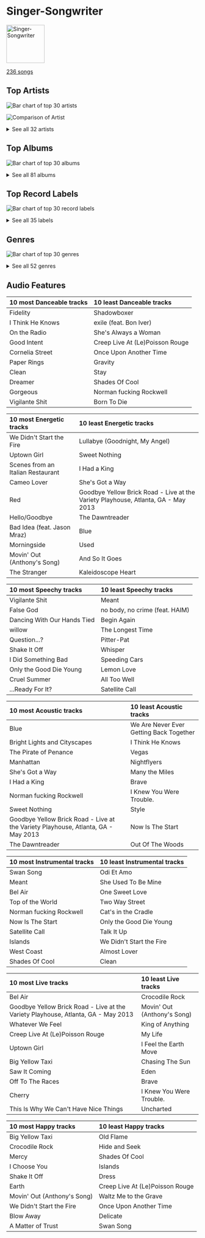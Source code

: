# Singer-Songwriter


<img src="https://mosaic.scdn.co/640/ab67616d0000b273022b4010e20659300f42c375ab67616d0000b2730e402844f1b6be3102d339f2ab67616d0000b2733378545422c5257483f6230eab67616d0000b273db9c8abe838bbfb28ed5cc06" alt="Singer-Songwriter" width="100" />

[236 songs](singer_songwriter_tracks.md)

## Top Artists

![Bar chart of top 30 artists](../images/playlists/singer_songwriter/artists.png)

![Comparison of Artist](../images/playlists/singer_songwriter/artists_comparison.png)


<details>
<summary>See all 32 artists</summary>

|   Number of Tracks | Art                                                                                              | Artist                                         | 🔗                                                           |
|-------------------:|:-------------------------------------------------------------------------------------------------|:-----------------------------------------------|:------------------------------------------------------------|
|                 60 | <img src="https://i.scdn.co/image/ab6761610000e5eb0bae7cfd3b32b10154e0b8b3" alt="" width="50" /> | [Sara Bareilles](../artists/sara_bareilles.md) | [🔗](https://open.spotify.com/artist/2Sqr0DXoaYABbjBo9HaMkM) |
|                 56 | <img src="https://i.scdn.co/image/ab6761610000e5eb5a00969a4698c3132a15fbb0" alt="" width="50" /> | [Taylor Swift](../artists/taylor_swift.md)     | [🔗](https://open.spotify.com/artist/06HL4z0CvFAxyc27GXpf02) |
|                 22 | <img src="https://i.scdn.co/image/ab6761610000e5eb712c7643e8aa18a4aca6c811" alt="" width="50" /> | [Billy Joel](../artists/billy_joel.md)         | [🔗](https://open.spotify.com/artist/6zFYqv1mOsgBRQbae3JJ9e) |
|                 18 | <img src="https://i.scdn.co/image/ab6761610000e5ebb99cacf8acd5378206767261" alt="" width="50" /> | [Lana Del Rey](../artists/lana_del_rey.md)     | [🔗](https://open.spotify.com/artist/00FQb4jTyendYWaN8pK0wa) |
|                  9 | <img src="https://i.scdn.co/image/ab6761610000e5eb5e92b1ddbbbc66454d44a2c4" alt="" width="50" /> | [Kimbra](../artists/kimbra.md)                 | [🔗](https://open.spotify.com/artist/6hk7Yq1DU9QcCCrz9uc0Ti) |
|                  8 | <img src="https://i.scdn.co/image/ab6761610000e5eb4622b02ee5bd6a21f50ca323" alt="" width="50" /> | Imogen Heap                                    | [🔗](https://open.spotify.com/artist/6Xb4ezwoAQC4516kI89nWz) |
|                  8 | <img src="https://i.scdn.co/image/68cfb061951dbd44c95422a54cb70baec0722ca3" alt="" width="50" /> | Joni Mitchell                                  | [🔗](https://open.spotify.com/artist/5hW4L92KnC6dX9t7tYM4Ve) |
|                  7 | <img src="https://i.scdn.co/image/ab6761610000e5eb271320bcc15789b23aa83a44" alt="" width="50" /> | Erin McCarley                                  | [🔗](https://open.spotify.com/artist/6Y4bCmUNPDKqc7dHkVvgim) |
|                  7 | <img src="https://i.scdn.co/image/15b7ee7550ed4472700d573803ff90f2967f84d1" alt="" width="50" /> | A Fine Frenzy                                  | [🔗](https://open.spotify.com/artist/5dTYaRzOn4rXGBLH052EeQ) |
|                  7 | <img src="https://i.scdn.co/image/ab6761610000e5eb83c74866e5bc047479cd3413" alt="" width="50" /> | Sammy Rae & The Friends                        | [🔗](https://open.spotify.com/artist/3lFDsTyYNPQc8WzJExnQWn) |
|                  6 | <img src="https://i.scdn.co/image/ab6761610000e5eb0a7388b95df960b5c0da8970" alt="" width="50" /> | Elton John                                     | [🔗](https://open.spotify.com/artist/3PhoLpVuITZKcymswpck5b) |
|                  5 | <img src="https://i.scdn.co/image/ab6761610000e5eb6eff35941dca1f9461944174" alt="" width="50" /> | Elizaveta                                      | [🔗](https://open.spotify.com/artist/2a9bCkqCkLvXM0s3uPvR7M) |
|                  4 | <img src="https://i.scdn.co/image/ab6761610000e5eba36a9f95d59ab791d5e897e9" alt="" width="50" /> | Regina Spektor                                 | [🔗](https://open.spotify.com/artist/3z6Gk257P9jNcZbBXJNX5i) |
|                  3 | <img src="https://i.scdn.co/image/9a03437da395d999755edacccc24779a97254b89" alt="" width="50" /> | Aslyn                                          | [🔗](https://open.spotify.com/artist/6seR0G84QQq1NIW844E7Qq) |
|                  3 | <img src="https://i.scdn.co/image/ab6761610000e5ebce8d5be6690c6964069ab8e0" alt="" width="50" /> | Jason Mraz                                     | [🔗](https://open.spotify.com/artist/4phGZZrJZRo4ElhRtViYdl) |
|                  2 | <img src="https://i.scdn.co/image/ab6761610000e5eba5fc004270bdfc9fee7f55f4" alt="" width="50" /> | Jon McLaughlin                                 | [🔗](https://open.spotify.com/artist/6z29S0IoiBJpSMP8plyCj7) |
|                  2 | <img src="https://i.scdn.co/image/813fde33623cbfd065053789cf1ffb22b55efd4a" alt="" width="50" /> | Carole King                                    | [🔗](https://open.spotify.com/artist/319yZVtYM9MBGqmSQnMyY6) |
|                  1 | <img src="https://i.scdn.co/image/ab6761610000e5eb9236c8060febc7d7fc7ea8c4" alt="" width="50" /> | Rachael Yamagata                               | [🔗](https://open.spotify.com/artist/7w0qj2HiAPIeUcoPogvOZ6) |
|                  1 | <img src="https://i.scdn.co/image/ab6761610000e5eb61769824ec381aca10903955" alt="" width="50" /> | Wyvern Lingo                                   | [🔗](https://open.spotify.com/artist/7etzKNDxaZ1LefgbGrexsN) |
|                  1 | <img src="https://i.scdn.co/image/ab6761610000e5ebb53b6a3853b5347271dcef5d" alt="" width="50" /> | Emily King                                     | [🔗](https://open.spotify.com/artist/6jlWj6y00bMQt8XoKuCjyZ) |
|                  1 | <img src="https://i.scdn.co/image/ab6761610000e5eb9bc0756eb16b241111bbc72b" alt="" width="50" /> | Colbie Caillat                                 | [🔗](https://open.spotify.com/artist/6aZyMrc4doVtZyKNilOmwu) |
|                  1 | <img src="https://i.scdn.co/image/ab6761610000e5eb07ccdb9ab1ac27384a990ff9" alt="" width="50" /> | Feist                                          | [🔗](https://open.spotify.com/artist/6CWTBjOJK75cTE8Xv8u1kj) |
|                  1 | <img src="https://i.scdn.co/image/ab6761610000e5eb1d8a4653fd6d0725521725bb" alt="" width="50" /> | James Smith                                    | [🔗](https://open.spotify.com/artist/543ccHFPnZfJMD8tRGPtu7) |
|                  1 | <img src="https://i.scdn.co/image/ab6761610000e5eb465e5c53b8387313f81218b3" alt="" width="50" /> | Gracie Abrams                                  | [🔗](https://open.spotify.com/artist/4tuJ0bMpJh08umKkEXKUI5) |
|                  1 | <img src="https://i.scdn.co/image/ab6761610000e5eba688abfbbed1037befa47232" alt="" width="50" /> | HAIM                                           | [🔗](https://open.spotify.com/artist/4Ui2kfOqGujY81UcPrb5KE) |
|                  1 | <img src="https://i.scdn.co/image/ab6761610000e5eb67be065df01f37a3880216be" alt="" width="50" /> | Bon Iver                                       | [🔗](https://open.spotify.com/artist/4LEiUm1SRbFMgfqnQTwUbQ) |
|                  1 | <img src="https://i.scdn.co/image/ab67616d0000b273743ebb11200358b5c050f542" alt="" width="50" /> | Harry Chapin                                   | [🔗](https://open.spotify.com/artist/42q4Ivs7tAiCZ5C7eG5q4c) |
|                  1 | <img src="https://i.scdn.co/image/ab6761610000e5ebf178cbda9bd9a389581ff021" alt="" width="50" /> | Fiona Apple                                    | [🔗](https://open.spotify.com/artist/3g2kUQ6tHLLbmkV7T4GPtL) |
|                  1 | <img src="https://i.scdn.co/image/ab6772690000c46c50e750d1aed632c37a450ffb" alt="" width="50" /> | Duffy                                          | [🔗](https://open.spotify.com/artist/37NqXwtb6nIEqRt4EJSoIO) |
|                  1 | <img src="https://i.scdn.co/image/ab6761610000e5eb5ec0ed4b4cd16649c0ded8a7" alt="" width="50" /> | Brandi Carlile                                 | [🔗](https://open.spotify.com/artist/2sG4zTOLvjKG1PSoOyf5Ej) |
|                  1 | <img src="https://i.scdn.co/image/ab6761610000e5ebba2945304f98466b7d67f261" alt="" width="50" /> | Birdy                                          | [🔗](https://open.spotify.com/artist/2WX2uTcsvV5OnS0inACecP) |
|                  1 | <img src="https://i.scdn.co/image/ab6761610000e5eb84edb8fc7e5a460d4e3664e5" alt="" width="50" /> | Carrie Manolakos                               | [🔗](https://open.spotify.com/artist/15ptZqEJWDBnhVx6fqaCWV) |

</details>


## Top Albums

![Bar chart of top 30 albums](../images/playlists/singer_songwriter/albums.png)


<details>
<summary>See all 81 albums</summary>

|   Number of Tracks | Art                                                                                              | Album                                       | 🔗                                                          |
|-------------------:|:-------------------------------------------------------------------------------------------------|:--------------------------------------------|:-----------------------------------------------------------|
|                 13 | <img src="https://i.scdn.co/image/ab67616d0000b2733fa3caf3da101e3cd28a53a6" alt="" width="50" /> | Kaleidoscope Heart                          | [🔗](https://open.spotify.com/album/627ukPRwYxyBREHxBq0vGJ) |
|                 12 | <img src="https://i.scdn.co/image/ab67616d0000b273022b4010e20659300f42c375" alt="" width="50" /> | The Blessed Unrest                          | [🔗](https://open.spotify.com/album/7lpbyGc4fHsQkBTsfWVBhp) |
|                 12 | <img src="https://i.scdn.co/image/ab67616d0000b2731c3e0a58f3ee28af2922e351" alt="" width="50" /> | Little Voice                                | [🔗](https://open.spotify.com/album/2Z9WUERfMjOgQ6ze9TcGbF) |
|                 10 | <img src="https://i.scdn.co/image/ab67616d0000b273da5d5aeeabacacc1263c0f4b" alt="" width="50" /> | reputation                                  | [🔗](https://open.spotify.com/album/6DEjYFkNZh67HP7R9PSZvv) |
|                 10 | <img src="https://i.scdn.co/image/ab67616d0000b27395f754318336a07e85ec59bc" alt="" width="50" /> | folklore                                    | [🔗](https://open.spotify.com/album/2fenSS68JI1h4Fo296JfGr) |
|                 10 | <img src="https://i.scdn.co/image/ab67616d0000b2739e7dad80eb4bb664ff9e6fc8" alt="" width="50" /> | Amidst the Chaos (Bonus Version)            | [🔗](https://open.spotify.com/album/5x2sDapUIdq0qk1ezff3gm) |
|                  8 | <img src="https://i.scdn.co/image/ab67616d0000b273e787cffec20aa2a396a61647" alt="" width="50" /> | Lover                                       | [🔗](https://open.spotify.com/album/1NAmidJlEaVgA3MpcPFYGq) |
|                  8 | <img src="https://i.scdn.co/image/ab67616d0000b2739abdf14e6058bd3903686148" alt="" width="50" /> | 1989                                        | [🔗](https://open.spotify.com/album/2QJmrSgbdM35R67eoGQo4j) |
|                  7 | <img src="https://i.scdn.co/image/ab67616d0000b273d0ec2db731952a7efabc6397" alt="" width="50" /> | Vows (Deluxe Version)                       | [🔗](https://open.spotify.com/album/6V9rvW05Um5bIHePPfeI8p) |
|                  7 | <img src="https://i.scdn.co/image/ab67616d0000b273bb54dde68cd23e2a268ae0f5" alt="" width="50" /> | Midnights                                   | [🔗](https://open.spotify.com/album/151w1FgRZfnKZA9FEcg9Z3) |
|                  7 | <img src="https://i.scdn.co/image/ab67616d0000b2734280a158a96c9b0274eb7e99" alt="" width="50" /> | Love, Save The Empty                        | [🔗](https://open.spotify.com/album/1tF7625TFqvfzMbappj1pQ) |
|                  6 | <img src="https://i.scdn.co/image/ab67616d0000b2737acf0cb659dceb25ddbfd39a" alt="" width="50" /> | What's Inside: Songs from Waitress          | [🔗](https://open.spotify.com/album/1s6codM2ZAB008t9GTyaEk) |
|                  6 | <img src="https://i.scdn.co/image/ab67616d0000b273a1c37f3fd969287c03482c3b" alt="" width="50" /> | Born To Die                                 | [🔗](https://open.spotify.com/album/4X8hAqIWpQyQks2yRhyqs4) |
|                  5 | <img src="https://i.scdn.co/image/ab67616d0000b2738a6dbac0b74bd2484189ea5f" alt="" width="50" /> | The Stranger                                | [🔗](https://open.spotify.com/album/3IILMjMMnoN2sKzgesX8KV) |
|                  5 | <img src="https://i.scdn.co/image/ab67616d0000b2731cb638deee3de9a9060ca6aa" alt="" width="50" /> | Once Upon Another Time                      | [🔗](https://open.spotify.com/album/1PrqYZJRzGNf8AsSOraxnZ) |
|                  4 | <img src="https://i.scdn.co/image/ab67616d0000b273c1b7ec01d1c069683ddbe76e" alt="" width="50" /> | The Good Life                               | [🔗](https://open.spotify.com/album/2xCZSSa0kfIJFDhQR8bYar) |
|                  4 | <img src="https://i.scdn.co/image/ab67616d0000b27396384c98ac4f3e7c2440f5b5" alt="" width="50" /> | Red                                         | [🔗](https://open.spotify.com/album/1EoDsNmgTLtmwe1BDAVxV5) |
|                  4 | <img src="https://i.scdn.co/image/ab67616d0000b27317dc79c9dc42ed849bba7020" alt="" width="50" /> | Ellipse                                     | [🔗](https://open.spotify.com/album/5AYKGPzPBJNHeKehCxMaq0) |
|                  4 | <img src="https://i.scdn.co/image/ab67616d0000b273156f329b3c2b3ce752d9e614" alt="" width="50" /> | Beatrix Runs                                | [🔗](https://open.spotify.com/album/7HsPaYQbCYnxosF5WiSlEA) |
|                  3 | <img src="https://i.scdn.co/image/ab67616d0000b2731624590458126fc8b8c64c2f" alt="" width="50" /> | Ultraviolence (Deluxe)                      | [🔗](https://open.spotify.com/album/1ORxRsK3MrSLvh7VQTF01F) |
|                  3 | <img src="https://i.scdn.co/image/ab67616d0000b273866872ba52cf201fc33995cc" alt="" width="50" /> | Speak for Yourself                          | [🔗](https://open.spotify.com/album/0t0Cr8jA63wlm8nWj7qfvJ) |
|                  3 | <img src="https://i.scdn.co/image/ab67616d0000b273b4844a368bd9679f1db5a4fb" alt="" width="50" /> | Song to a Seagull                           | [🔗](https://open.spotify.com/album/6rg3WTvmv68Vd6tgR0yS0E) |
|                  3 | <img src="https://i.scdn.co/image/ab67616d0000b273119ad2ebc0d33edf847ed8c6" alt="" width="50" /> | One Cell In The Sea                         | [🔗](https://open.spotify.com/album/0Ot7MEgreG2R93aN42M9iK) |
|                  3 | <img src="https://i.scdn.co/image/ab67616d0000b273879e9318cb9f4e05ee552ac9" alt="" width="50" /> | Norman Fucking Rockwell!                    | [🔗](https://open.spotify.com/album/5XpEKORZ4y6OrCZSKsi46A) |
|                  3 | <img src="https://i.scdn.co/image/ab67616d0000b2730e402844f1b6be3102d339f2" alt="" width="50" /> | Lemon Love                                  | [🔗](https://open.spotify.com/album/5YToJrWwzdA6W2NxxDoteE) |
|                  3 | <img src="https://i.scdn.co/image/ab67616d0000b2737b25c072237f29ee50025fdc" alt="" width="50" /> | Fearless                                    | [🔗](https://open.spotify.com/album/2dqn5yOQWdyGwOpOIi9O4x) |
|                  3 | <img src="https://i.scdn.co/image/ab67616d0000b273e7b8e0abcd5cdc4c8b5a238c" alt="" width="50" /> | Bomb In A Birdcage                          | [🔗](https://open.spotify.com/album/07IV5RxLvAUeZbcPm4zOzn) |
|                  3 | <img src="https://i.scdn.co/image/ab67616d0000b273e9f77be85457110ebf304da7" alt="" width="50" /> | Blue                                        | [🔗](https://open.spotify.com/album/1vz94WpXDVYIEGja8cjFNa) |
|                  3 | <img src="https://i.scdn.co/image/ab67616d0000b2732d81f491319b86356eb10c4e" alt="" width="50" /> | Begin to Hope                               | [🔗](https://open.spotify.com/album/4L4tcx3itXbtx5kuchKhFE) |
|                  2 | <img src="https://i.scdn.co/image/ab67616d0000b27333b8541201f1ef38941024be" alt="" width="50" /> | evermore                                    | [🔗](https://open.spotify.com/album/2Xoteh7uEpea4TohMxjtaq) |
|                  2 | <img src="https://i.scdn.co/image/ab67616d0000b2730f2e51f7121539e221c51161" alt="" width="50" /> | We Sing. We Dance. We Steal Things.         | [🔗](https://open.spotify.com/album/04G0YylSjvDQZrjOfE5jA5) |
|                  2 | <img src="https://i.scdn.co/image/ab67616d0000b2736ce61113662ecf693b605ee5" alt="" width="50" /> | The Stranger (Legacy Edition)               | [🔗](https://open.spotify.com/album/1Mhn9VosyjtWn4dMPFlna6) |
|                  2 | <img src="https://i.scdn.co/image/ab67616d0000b27323350feac07f56d8b96f33d5" alt="" width="50" /> | Tapestry                                    | [🔗](https://open.spotify.com/album/12n11cgnpjXKLeqrnIERoS) |
|                  2 | <img src="https://i.scdn.co/image/ab67616d0000b2731946747b8692919f98918ec4" alt="" width="50" /> | Storm Front                                 | [🔗](https://open.spotify.com/album/1Vw2uoVkLAJFVViJ1QyK1D) |
|                  2 | <img src="https://i.scdn.co/image/ab67616d0000b273e11a75a2f2ff39cec788a015" alt="" width="50" /> | Speak Now                                   | [🔗](https://open.spotify.com/album/5MfAxS5zz8MlfROjGQVXhy) |
|                  2 | <img src="https://i.scdn.co/image/ab67616d0000b273d81c87cd4fa07351a5d14a71" alt="" width="50" /> | River Of Dreams                             | [🔗](https://open.spotify.com/album/4HPnwQJAEvTY910q4RNeOu) |
|                  2 | <img src="https://i.scdn.co/image/ab67616d0000b273db9c8abe838bbfb28ed5cc06" alt="" width="50" /> | Piano Man                                   | [🔗](https://open.spotify.com/album/77ErLrVvYETIlQJHAwhfIH) |
|                  2 | <img src="https://i.scdn.co/image/ab67616d0000b27395e2fd1accb339fa14878190" alt="" width="50" /> | Lust For Life                               | [🔗](https://open.spotify.com/album/7xYiTrbTL57QO0bb4hXIKo) |
|                  2 | <img src="https://i.scdn.co/image/ab67616d0000b273f72f1e38e9bd48f18a17ed9b" alt="" width="50" /> | Goodbye Yellow Brick Road (Remastered)      | [🔗](https://open.spotify.com/album/5WupqgR68HfuHt3BMJtgun) |
|                  2 | <img src="https://i.scdn.co/image/ab67616d0000b273814cbc4746358a25c84c62e7" alt="" width="50" /> | An Innocent Man                             | [🔗](https://open.spotify.com/album/3R3x4zIabsvpD3yxqLaUpc) |
|                  2 | <img src="https://i.scdn.co/image/ab67616d0000b2731d4675d5a0345bb93686e4b6" alt="" width="50" /> | 52nd Street                                 | [🔗](https://open.spotify.com/album/1HmCO8VK98AU6EXPOjGYyI) |
|                  1 | <img src="https://i.scdn.co/image/ab67616d0000b27355c38bc34d1fe852f2657c2e" alt="" width="50" /> | minor                                       | [🔗](https://open.spotify.com/album/2UZw04wDxLVceADw2Gi1Qy) |
|                  1 | <img src="https://i.scdn.co/image/ab67616d0000b273d7fb3e4c63020039d1cff6b2" alt="" width="50" /> | Young And Beautiful                         | [🔗](https://open.spotify.com/album/1D92WOHWUI2AGQCCdplcXL) |
|                  1 | <img src="https://i.scdn.co/image/ab67616d0000b2736668cca4cf49b642d43316e5" alt="" width="50" /> | Whatever We Feel                            | [🔗](https://open.spotify.com/album/5Lg9bnBTPSu0Xg7MRERveZ) |
|                  1 | <img src="https://i.scdn.co/image/ab67616d0000b273315994fdfb86d9bcb40337ba" alt="" width="50" /> | Verities & Balderdash                       | [🔗](https://open.spotify.com/album/3nta4nhqWoWjc6LmHIB0kT) |
|                  1 | <img src="https://i.scdn.co/image/ab67616d0000b273d1731f2c0e1c2c8957f35c76" alt="" width="50" /> | Turnstiles                                  | [🔗](https://open.spotify.com/album/7GiLfxL1su3MSqz7pmKMZi) |
|                  1 | <img src="https://i.scdn.co/image/ab67616d0000b273b254ca0983d65ede8e3d2f7a" alt="" width="50" /> | Tidal                                       | [🔗](https://open.spotify.com/album/5gVBXH8MT6zfdRkjp7qT18) |
|                  1 | <img src="https://i.scdn.co/image/ab67616d0000b2736fbd5300d0f51be963360367" alt="" width="50" /> | The Widow Knows E.P.                        | [🔗](https://open.spotify.com/album/548WnictHrfJKj2u6tXqFe) |
|                  1 | <img src="https://i.scdn.co/image/ab67616d0000b273b17d3cdd360973516ade9e6d" alt="" width="50" /> | The Reminder                                | [🔗](https://open.spotify.com/album/7bTdGfczXffzzNE9ssJj4Z) |
|                  1 | <img src="https://i.scdn.co/image/ab67616d0000b273e5e5f24cf490dfc7041eafc3" alt="" width="50" /> | The Nylon Curtain                           | [🔗](https://open.spotify.com/album/50bajZpetfL5T0iRCOR74J) |
|                  1 | <img src="https://i.scdn.co/image/ab67616d0000b27369b3dd10eee85bb2652c3b05" alt="" width="50" /> | The Golden Echo                             | [🔗](https://open.spotify.com/album/66hoUkjxM7tVQwu7bZocwP) |
|                  1 | <img src="https://i.scdn.co/image/ab67616d0000b273800f95060baebdd6aea0f4b9" alt="" width="50" /> | The Bridge                                  | [🔗](https://open.spotify.com/album/2fRxSC6FtiAkhEDVZr2seH) |
|                  1 | <img src="https://i.scdn.co/image/ab67616d0000b273cf31c7be8a9eea69d98c37c4" alt="" width="50" /> | Sides                                       | [🔗](https://open.spotify.com/album/5alIr9JGPvOQwPLphm0beJ) |
|                  1 | <img src="https://i.scdn.co/image/ab67616d0000b2730c97441be2b2856cbda9bcdf" alt="" width="50" /> | Saw It Coming                               | [🔗](https://open.spotify.com/album/0SPZ4equvZdVOPzOYrS8pJ) |
|                  1 | <img src="https://i.scdn.co/image/ab67616d0000b27387c95c59b33bdfdafc25a813" alt="" width="50" /> | Rockferry                                   | [🔗](https://open.spotify.com/album/6freV6eqxuFjSr3E93Oqtz) |
|                  1 | <img src="https://i.scdn.co/image/ab67616d0000b273a7613d346501b828b56a0bc3" alt="" width="50" /> | Red (Deluxe Edition)                        | [🔗](https://open.spotify.com/album/1KlU96Hw9nlvqpBPlSqcTV) |
|                  1 | <img src="https://i.scdn.co/image/ab67616d0000b273d56201d2b07c5950c540f0c8" alt="" width="50" /> | Primal Heart                                | [🔗](https://open.spotify.com/album/4pj0BkJ7u39i009oqe8V79) |
|                  1 | <img src="https://i.scdn.co/image/ab67616d0000b2734123029b8c0648e8f1fad18a" alt="" width="50" /> | Paradise                                    | [🔗](https://open.spotify.com/album/1JnjcAIKQ9TSJFVFierTB8) |
|                  1 | <img src="https://i.scdn.co/image/ab67616d0000b2732cf1dcc65396176307f23524" alt="" width="50" /> | PINES                                       | [🔗](https://open.spotify.com/album/1876e9QcHkJ3Hgo4NqKXBN) |
|                  1 | <img src="https://i.scdn.co/image/ab67616d0000b2735da1093d047cc15eb66d27cf" alt="" width="50" /> | OK Now                                      | [🔗](https://open.spotify.com/album/3fKJJQFV6a61fnKYDDj2LU) |
|                  1 | <img src="https://i.scdn.co/image/ab67616d0000b2738d0e2c824f8328bf7caf1b19" alt="" width="50" /> | Messenger                                   | [🔗](https://open.spotify.com/album/3yQJY0tg0M2rQwWYUgkVQp) |
|                  1 | <img src="https://i.scdn.co/image/ab67616d0000b273d03ab2da904d8251a87bbc31" alt="" width="50" /> | Madman Across The Water                     | [🔗](https://open.spotify.com/album/2OZbaW9tgO62ndm375lFZr) |
|                  1 | <img src="https://i.scdn.co/image/ab67616d0000b2739f48d446654c7b8b9b7bc58b" alt="" width="50" /> | Little Love - EP                            | [🔗](https://open.spotify.com/album/2PLM1yTphJeFZg01Xiaumc) |
|                  1 | <img src="https://i.scdn.co/image/ab67616d0000b2730058fcf8f649ae1b05f6c163" alt="" width="50" /> | Ladies of the Canyon                        | [🔗](https://open.spotify.com/album/7JOdtLDLyXJIppDRB7kxr9) |
|                  1 | <img src="https://i.scdn.co/image/ab67616d0000b273ae62cadb0b437ff1c5ea0310" alt="" width="50" /> | Jackie Onassis                              | [🔗](https://open.spotify.com/album/3RaVt6xWjSVMFrMdLqoDrN) |
|                  1 | <img src="https://i.scdn.co/image/ab67616d0000b27327c371084dee1b83e614798d" alt="" width="50" /> | Indiana                                     | [🔗](https://open.spotify.com/album/2UpO4j1Zpptiwk3wbUIWmU) |
|                  1 | <img src="https://i.scdn.co/image/ab67616d0000b2733009007708ab5134936a58b3" alt="" width="50" /> | Honky Chateau                               | [🔗](https://open.spotify.com/album/2ei2X6ghPnw7YRwQtAH075) |
|                  1 | <img src="https://i.scdn.co/image/ab67616d0000b273a3b3f48ca81acacb3ad4ec8a" alt="" width="50" /> | Honeymoon                                   | [🔗](https://open.spotify.com/album/2DpEBrjCur1ythIZ10gJWw) |
|                  1 | <img src="https://i.scdn.co/image/ab67616d0000b273fcfd8d2e1bb9f0d4fbe5794d" alt="" width="50" /> | Happenstance (Deluxe Version)               | [🔗](https://open.spotify.com/album/66p6CIMdxQFO3Igg9xo14a) |
|                  1 | <img src="https://i.scdn.co/image/ab67616d0000b27389d2970ad135571a0243ca31" alt="" width="50" /> | Goodnight And Go                            | [🔗](https://open.spotify.com/album/3JYjYjUAoBjxXr1W8eDVLV) |
|                  1 | <img src="https://i.scdn.co/image/ab67616d0000b27322d5199692d318c28d6c7d9b" alt="" width="50" /> | Glass Houses                                | [🔗](https://open.spotify.com/album/5sztejERqpktXEdemlUvU5) |
|                  1 | <img src="https://i.scdn.co/image/ab67616d0000b273a48964b5d9a3d6968ae3e0de" alt="" width="50" /> | Fearless (Taylor's Version)                 | [🔗](https://open.spotify.com/album/4hDok0OAJd57SGIT8xuWJH) |
|                  1 | <img src="https://i.scdn.co/image/ab67616d0000b2738c8d5428b693308705e7caca" alt="" width="50" /> | Far                                         | [🔗](https://open.spotify.com/album/5t0lQDPLF22wmWCtSZkIVv) |
|                  1 | <img src="https://i.scdn.co/image/ab67616d0000b2734b292ed7c7360a04d3d6b74a" alt="" width="50" /> | Elton John                                  | [🔗](https://open.spotify.com/album/69P9Ro0W286yLFgYwrGVN0) |
|                  1 | <img src="https://i.scdn.co/image/ab67616d0000b273f67fbf0d465cca2b3e25af96" alt="" width="50" /> | Don't Shoot Me I'm Only The Piano Player    | [🔗](https://open.spotify.com/album/1reJ8DttK5EGwdyf7y9FBR) |
|                  1 | <img src="https://i.scdn.co/image/ab67616d0000b273ba49075f7bba31bdadbdf012" alt="" width="50" /> | Creep Live At (Le)Poisson Rouge             | [🔗](https://open.spotify.com/album/3tzHjGnv1WpG78SzgRKFIi) |
|                  1 | <img src="https://i.scdn.co/image/ab67616d0000b273909f0333c8c1a821a7eea703" alt="" width="50" /> | Court and Spark                             | [🔗](https://open.spotify.com/album/2akjxkzFolkeV72Yyv5KrM) |
|                  1 | <img src="https://i.scdn.co/image/ab67616d0000b273431daec5815fd0255437b43b" alt="" width="50" /> | Cold Spring Harbor                          | [🔗](https://open.spotify.com/album/274rMlKrr22086ohmwAJZA) |
|                  1 | <img src="https://i.scdn.co/image/ab67616d0000b27338216a01881aff4e54a0850d" alt="" width="50" /> | Brave Enough: Live at the Variety Playhouse | [🔗](https://open.spotify.com/album/7L4ZgnQqEhCEsV9GnMeXtE) |
|                  1 | <img src="https://i.scdn.co/image/ab67616d0000b273cdebae610076f51e8b7b20f4" alt="" width="50" /> | Birdy                                       | [🔗](https://open.spotify.com/album/1WGjSVIw0TVfbp5KrOFiP0) |
|                  1 | <img src="https://i.scdn.co/image/ab67616d0000b273f5aac98410fb9e64e29827d4" alt="" width="50" /> | Bear Creek                                  | [🔗](https://open.spotify.com/album/5b8YTIrc88vdnfRguZqvVE) |

</details>


## Top Record Labels

![Bar chart of top 30 record labels](../images/playlists/singer_songwriter/labels.png)


<details>
<summary>See all 35 labels</summary>

|   Number of Tracks | Label                                                                                                       |
|-------------------:|:------------------------------------------------------------------------------------------------------------|
|                 61 | [Epic](../labels/epic.md)                                                                                   |
|                 28 | [Taylor Swift](../labels/taylor_swift.md)                                                                   |
|                 28 | [Big Machine Records](../labels/big_machine_records.md)                                                     |
|                 23 | [Columbia](../labels/columbia.md)                                                                           |
|                 18 | [Polydor Records](../labels/polydor_records.md)                                                             |
|                  9 | [Warner Records](../labels/warner_records.md)                                                               |
|                  9 | [Rhino](../labels/rhino.md)                                                                                 |
|                  7 | [Virgin Records](../labels/virgin_records.md)                                                               |
|                  7 | [Universal (MT)](../labels/universal__mt_.md)                                                               |
|                  7 | [Nettwerk Records](../labels/nettwerk_records.md)                                                           |
|                  4 | [Universal Music LLC](../labels/universal_music_llc.md)                                                     |
|                  4 | [Sire](../labels/sire.md)                                                                                   |
|                  4 | [RCA Records Label](../labels/rca_records_label.md)                                                         |
|                  4 | [Legacy](../labels/legacy.md)                                                                               |
|                  4 | [EMI](../labels/emi.md)                                                                                     |
|                  3 | [UMC (Universal Music Catalogue)](../labels/umc__universal_music_catalogue_.md)                             |
|                  3 | [Sony BMG Music UK](../labels/sony_bmg_music_uk.md)                                                         |
|                  3 | [Capitol Records](../labels/capitol_records.md)                                                             |
|                  2 | [Ode](../labels/ode.md)                                                                                     |
|                  2 | [Island Def Jam](../labels/island_def_jam.md)                                                               |
|                  2 | [Atlantic Records](../labels/atlantic_records.md)                                                           |
|                  2 | [ATG](../labels/atg.md)                                                                                     |
|                  1 | [under exclusive license to Interscope Records](../labels/under_exclusive_license_to_interscope_records.md) |
|                  1 | [Wyvern Lingo](../labels/wyvern_lingo.md)                                                                   |
|                  1 | [Work](../labels/work.md)                                                                                   |
|                  1 | [Universal Music Division Polydor](../labels/universal_music_division_polydor.md)                           |
|                  1 | [RCA Victor](../labels/rca_victor.md)                                                                       |
|                  1 | [Private Music](../labels/private_music.md)                                                                 |
|                  1 | [Gracie Abrams](../labels/gracie_abrams.md)                                                                 |
|                  1 | [Flower Army Records](../labels/flower_army_records.md)                                                     |
|                  1 | [Elektra](../labels/elektra.md)                                                                             |
|                  1 | [Clean Slate](../labels/clean_slate.md)                                                                     |
|                  1 | [Carrie Manolakos](../labels/carrie_manolakos.md)                                                           |
|                  1 | [Atlantic Records UK](../labels/atlantic_records_uk.md)                                                     |
|                  1 | [ATO Records](../labels/ato_records.md)                                                                     |

</details>


## Genres

![Bar chart of top 30 genres](../images/playlists/singer_songwriter/genres.png)


<details>
<summary>See all 52 genres</summary>

|   Number of Tracks | Genre                                               |
|-------------------:|:----------------------------------------------------|
|                137 | [pop](../genres/pop.md)                             |
|                 82 | [acoustic pop](../genres/acoustic_pop.md)           |
|                 80 | [lilith](../genres/lilith.md)                       |
|                 71 | [neo mellow](../genres/neo_mellow.md)               |
|                 63 | [pop rock](../genres/pop_rock.md)                   |
|                 59 | [hollywood](../genres/hollywood.md)                 |
|                 39 | [singer-songwriter](../genres/singer_songwriter.md) |
|                 35 | piano rock                                          |
|                 31 | [mellow gold](../genres/mellow_gold.md)             |
|                 25 | [soft rock](../genres/soft_rock.md)                 |
|                 25 | [classic rock](../genres/classic_rock.md)           |
|                 24 | [rock](../genres/rock.md)                           |
|                 22 | indie pop                                           |
|                 18 | [art pop](../genres/art_pop.md)                     |
|                 12 | folk                                                |
|                 11 | folk rock                                           |
|                  9 | nz pop                                              |
|                  9 | [electropop](../genres/electropop.md)               |
|                  9 | bergen indie                                        |
|                  8 | nyc pop                                             |
|                  8 | metropopolis                                        |
|                  8 | indie r&b                                           |
|                  8 | etherpop                                            |
|                  8 | canadian singer-songwriter                          |
|                  6 | glam rock                                           |
|                  5 | deep indie singer-songwriter                        |
|                  4 | anti-folk                                           |
|                  3 | viral pop                                           |
|                  3 | neo soul                                            |
|                  2 | indy indie                                          |
|                  2 | indiecoustica                                       |
|                  2 | chamber pop                                         |
|                  2 | brill building pop                                  |
|                  2 | [adult standards](../genres/adult_standards.md)     |
|                  1 | urban contemporary                                  |
|                  1 | uk pop                                              |
|                  1 | [r&b](../genres/r_b.md)                             |
|                  1 | pop soul                                            |
|                  1 | permanent wave                                      |
|                  1 | new americana                                       |
|                  1 | modern folk rock                                    |
|                  1 | irish pop                                           |
|                  1 | indie soul                                          |
|                  1 | funk                                                |
|                  1 | europop                                             |
|                  1 | dark pop                                            |
|                  1 | [dance pop](../genres/dance_pop.md)                 |
|                  1 | country rock                                        |
|                  1 | canadian pop                                        |
|                  1 | canadian indie                                      |
|                  1 | british soul                                        |
|                  1 | alt z                                               |

</details>


## Audio Features

| 10 most Danceable tracks   | 10 least Danceable tracks       |
|:---------------------------|:--------------------------------|
| Fidelity                   | Shadowboxer                     |
| I Think He Knows           | exile (feat. Bon Iver)          |
| On the Radio               | She's Always a Woman            |
| Good Intent                | Creep Live At (Le)Poisson Rouge |
| Cornelia Street            | Once Upon Another Time          |
| Paper Rings                | Gravity                         |
| Clean                      | Stay                            |
| Dreamer                    | Shades Of Cool                  |
| Gorgeous                   | Norman fucking Rockwell         |
| Vigilante Shit             | Born To Die                     |

| 10 most Energetic tracks          | 10 least Energetic tracks                                                         |
|:----------------------------------|:----------------------------------------------------------------------------------|
| We Didn't Start the Fire          | Lullabye (Goodnight, My Angel)                                                    |
| Uptown Girl                       | Sweet Nothing                                                                     |
| Scenes from an Italian Restaurant | I Had a King                                                                      |
| Cameo Lover                       | She's Got a Way                                                                   |
| Red                               | Goodbye Yellow Brick Road - Live at the Variety Playhouse, Atlanta, GA - May 2013 |
| Hello/Goodbye                     | The Dawntreader                                                                   |
| Bad Idea (feat. Jason Mraz)       | Blue                                                                              |
| Morningside                       | Used                                                                              |
| Movin' Out (Anthony's Song)       | And So It Goes                                                                    |
| The Stranger                      | Kaleidoscope Heart                                                                |

| 10 most Speechy tracks      | 10 least Speechy tracks        |
|:----------------------------|:-------------------------------|
| Vigilante Shit              | Meant                          |
| False God                   | no body, no crime (feat. HAIM) |
| Dancing With Our Hands Tied | Begin Again                    |
| willow                      | The Longest Time               |
| Question...?                | Pitter-Pat                     |
| Shake It Off                | Whisper                        |
| I Did Something Bad         | Speeding Cars                  |
| Only the Good Die Young     | Lemon Love                     |
| Cruel Summer                | All Too Well                   |
| ...Ready For It?            | Satellite Call                 |

| 10 most Acoustic tracks                                                           | 10 least Acoustic tracks                |
|:----------------------------------------------------------------------------------|:----------------------------------------|
| Blue                                                                              | We Are Never Ever Getting Back Together |
| Bright Lights and Cityscapes                                                      | I Think He Knows                        |
| The Pirate of Penance                                                             | Vegas                                   |
| Manhattan                                                                         | Nightflyers                             |
| She's Got a Way                                                                   | Many the Miles                          |
| I Had a King                                                                      | Brave                                   |
| Norman fucking Rockwell                                                           | I Knew You Were Trouble.                |
| Sweet Nothing                                                                     | Style                                   |
| Goodbye Yellow Brick Road - Live at the Variety Playhouse, Atlanta, GA - May 2013 | Now Is The Start                        |
| The Dawntreader                                                                   | Out Of The Woods                        |

| 10 most Instrumental tracks   | 10 least Instrumental tracks   |
|:------------------------------|:-------------------------------|
| Swan Song                     | Odi Et Amo                     |
| Meant                         | She Used To Be Mine            |
| Bel Air                       | One Sweet Love                 |
| Top of the World              | Two Way Street                 |
| Norman fucking Rockwell       | Cat's in the Cradle            |
| Now Is The Start              | Only the Good Die Young        |
| Satellite Call                | Talk It Up                     |
| Islands                       | We Didn't Start the Fire       |
| West Coast                    | Almost Lover                   |
| Shades Of Cool                | Clean                          |

| 10 most Live tracks                                                               | 10 least Live tracks        |
|:----------------------------------------------------------------------------------|:----------------------------|
| Bel Air                                                                           | Crocodile Rock              |
| Goodbye Yellow Brick Road - Live at the Variety Playhouse, Atlanta, GA - May 2013 | Movin' Out (Anthony's Song) |
| Whatever We Feel                                                                  | King of Anything            |
| Creep Live At (Le)Poisson Rouge                                                   | My Life                     |
| Uptown Girl                                                                       | I Feel the Earth Move       |
| Big Yellow Taxi                                                                   | Chasing The Sun             |
| Saw It Coming                                                                     | Eden                        |
| Off To The Races                                                                  | Brave                       |
| Cherry                                                                            | I Knew You Were Trouble.    |
| This Is Why We Can't Have Nice Things                                             | Uncharted                   |

| 10 most Happy tracks        | 10 least Happy tracks           |
|:----------------------------|:--------------------------------|
| Big Yellow Taxi             | Old Flame                       |
| Crocodile Rock              | Hide and Seek                   |
| Mercy                       | Shades Of Cool                  |
| I Choose You                | Islands                         |
| Shake It Off                | Dress                           |
| Earth                       | Creep Live At (Le)Poisson Rouge |
| Movin' Out (Anthony's Song) | Waltz Me to the Grave           |
| We Didn't Start the Fire    | Once Upon Another Time          |
| Blow Away                   | Delicate                        |
| A Matter of Trust           | Swan Song                       |
